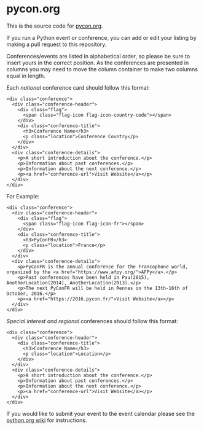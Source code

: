 # pycon.org

This is the source code for [pycon.org](http://www.pycon.org/).

If you run a Python event or conference, you can add or edit your listing by
making a pull request to this repository.

Conferences/events are listed in alphabetical order, so please be sure to insert
yours in the correct position. As the conferences are presented in columns
you may need to move the column container to make two columns equal in length.

Each *national* conference card should follow this format:

```
<div class="conference">
  <div class="conference-header">
    <div class="flag">
      <span class="flag-icon flag-icon-country-code"></span>
    </div>
    <div class="conference-title">
      <h3>Conference Name</h3>
      <p class="location">Conference Country</p>
    </div>
  </div>
  <div class="conference-details">
    <p>A short introduction about the conference.</p>
    <p>Information about past conferences.</p>
    <p>Information about the next conference.</p>
    <p><a href="conference-url">Visit Website</a></p>
  </div>
</div>
```

For Example:

```
<div class="conference">
  <div class="conference-header">
    <div class="flag">
      <span class="flag-icon flag-icon-fr"></span>
    </div>
    <div class="conference-title">
      <h3>PyConFR</h3>
      <p class="location">France</p>
    </div>
  </div>
  <div class="conference-details">
    <p>PyConFR is the annual conference for the Francophone world, organized by the <a href="https://www.afpy.org/">AFPy</a>.</p>
    <p>Past conferences have been held in Pau(2015), AnotherLocation(2014), AnotherLocation(2013).</p>
    <p>The next PyConFR will be held in Rennes on the 13th-16th of October, 2016.</p>
    <p><a href="https://2016.pycon.fr/">Visit Website</a></p>
  </div>
</div>
```

*Special interest and regional* conferences should follow this format:

```
<div class="conference">
  <div class="conference-header">
    <div class="conference-title">
      <h3>Conference Name</h3>
      <p class="location">Location</p>
    </div>
  </div>
  <div class="conference-details">
    <p>A short introduction about the conference.</p>
    <p>Information about past conferences.</p>
    <p>Information about the next conference.</p>
    <p><a href="conference-url">Visit Website</a></p>
  </div>
</div>
```

If you would like to submit your event to the event calendar please see
the [python.org wiki](https://wiki.python.org/moin/PythonEventsCalendar#Submitting_an_Event)
for instructions.
